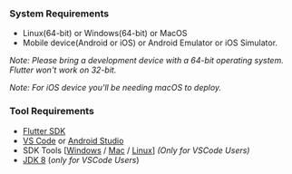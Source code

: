 ### System Requirements
- Linux(64-bit) or Windows(64-bit) or MacOS
- Mobile device(Android or iOS) or Android Emulator or iOS Simulator.
  
*Note: Please bring a development device with a 64-bit operating system. Flutter won't work on 32-bit.*

*Note: For iOS device you'll be needing macOS to deploy.*

### Tool Requirements
- [Flutter SDK](https://flutter.dev/docs/get-started/install)
- [VS Code](https://code.visualstudio.com/#alt-downloads) or [Android Studio](https://developer.android.com/studio#downloads)
- SDK Tools [[Windows](https://dl.google.com/android/repository/sdk-tools-windows-4333796.zip) / [Mac](https://dl.google.com/android/repository/sdk-tools-darwin-4333796.zip) / [Linux](https://dl.google.com/android/repository/sdk-tools-linux-4333796.zip)] *(Only for VSCode Users)*
- [JDK 8](https://www.oracle.com/technetwork/java/javase/downloads/jdk8-downloads-2133151.html) (*only for VSCode Users*)

